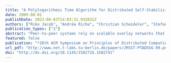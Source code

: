 ```yaml
---
title: "A Polylogarithmic Time Algorithm for Distributed Self-Stabilizing Skip Graphs"
date: 2009-08-01
publishDate: 2023-08-03T14:03:31.932031Z
authors: ["Riko Jacob", "Andréa Richa", "Christian Scheideler", "Stefan Schmid", "Hanjo Täubig"]
publication_types: ["1"]
abstract: "Peer-to-peer systems rely on scalable overlay networks that enable efficient routing between its members. Hypercubic topologies facilitate such operations while each node only needs to connect to a small number of other nodes. In contrast to static communication networks, peer-to-peer networks allow nodes to adapt their neighbor set over time in order to react to join and leave events and failures. This paper shows how to maintain such networks in a robust manner. Concretely, we present a distributed and self-stabilizing algorithm that constructs a (variant of the) skip graph in polylogarithmic time from any initial state in which the overlay network is still weakly connected. This is an exponential improvement compared to previously known self-stabilizing algorithms for overlay networks. In addition, individual joins and leaves are handled locally and require little work."
featured: false
publication: "*28th ACM Symposium on Principles of Distributed Computing (PODC)*"
url_pdf: "http://www.net.t-labs.tu-berlin.de/papers/JRSST-PTADSSG-09.pdf"
doi: "http://dx.doi.org/10.1145/1582716.1582741"
---
```


